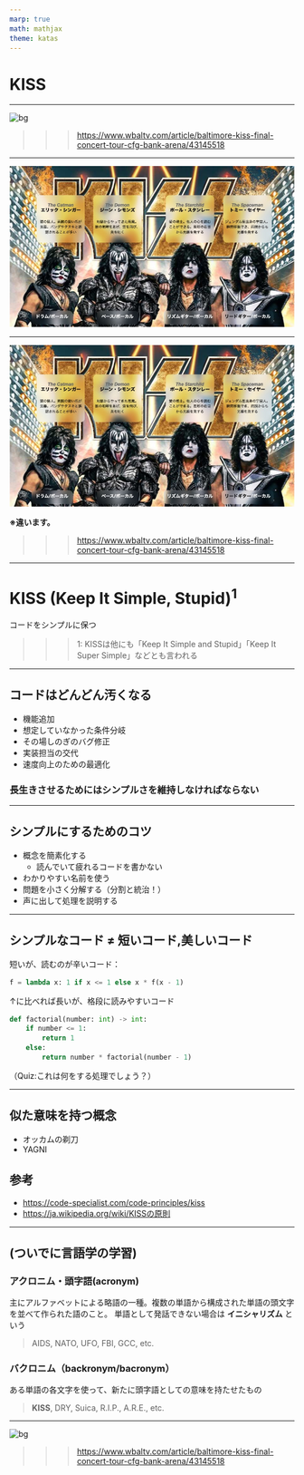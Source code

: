 ```yaml
---
marp: true
math: mathjax
theme: katas
---
```

<!-- 
size: 16:9
paginate: true
-->
<!-- header: 勉強会# ― エンジニアとしての解像度を高めるための勉強会-->

# KISS

<!-- 皆さんKISSは知っていますよね？もちろん私も知っています。皆さんもKISSの思い出を胸に今日は臨んでくれていると思います。 -->
<!-- せっかくなので私のKISSの思い出を少し話しますね。恥ずかしいですが、聞き苦しい部分もあるかもですがすみません。 -->
<!-- はじめてKISSと出会ったのは中学時代でした。確かお店を歩いていたときに気になり聞いてみたのがとっかかりだったと思います。
それはもう電撃が走ったような衝撃でした。ビジュアルはすごいのに美しい声で歌っていて、荒々しいパフォーマンスをしながらも
完成された音楽性。日本の様々なバンドが影響を受けたのも頷けるというものです。

・・・そうです、このKISSです
-->

---

![bg](https://kubrick.htvapps.com/htv-prod-media.s3.amazonaws.com/images/kiss-end-of-the-road-world-tour-admat-1-1677694412.jpeg?crop=1.00xw:0.456xh;0,0.0185xh&resize=900:*)

>>> https://www.wbaltv.com/article/baltimore-kiss-final-concert-tour-cfg-bank-arena/43145518

<!-- 1973年に結成され、今もなお活動を続けている伝説的なハードロックバンド。KISSです -->

---

![bg contain](assets/03-KISS_detail.jpg)

<!--
- デビューアルバムは「地獄からの死者」。他にも「地獄の接吻」「地獄の軍団」「地獄のロックファイアー」
- ハードロック＆ヘヴィメタル
- ジーン・シモンズの衣装の重さは18KG
- マリリン・マンソン、スリップノットに影響を与えた。日本だと聖飢魔II, X JapanのYOSHIKIも
- ライブではジーン・シモンズが空を飛んだり火を吹いたり血反吐を吐く
- 松山ケンイチ主演の映画「デトロイト・メタル・シティ」(原作は若杉 公徳(きみのり)作)もデトロイト・ロック・シティから。「映画館スタッフが選ぶ、2008年に最もスクリーンで輝いた映画」では第57位
-->

---

![bg opacity:0.2](assets/03-KISS_detail.jpg)

**※違います。**

>>> https://www.wbaltv.com/article/baltimore-kiss-final-concert-tour-cfg-bank-arena/43145518

---

# KISS (Keep It Simple, Stupid)$^1$

コードをシンプルに保つ

>>> 1: KISSは他にも「Keep It Simple and Stupid」「Keep It Super Simple」などとも言われる

---

## コードはどんどん汚くなる

- 機能追加
- 想定していなかった条件分岐
- その場しのぎのバグ修正
- 実装担当の交代
- 速度向上のための最適化

### 長生きさせるためにはシンプルさを維持しなければならない

---

## シンプルにするためのコツ

- 概念を簡素化する
  - 読んでいて疲れるコードを書かない
- わかりやすい名前を使う
- 問題を小さく分解する（分割と統治！）
- 声に出して処理を説明する

<!-- ラバーダッキング -->

---

## シンプルなコード ≠ 短いコード,美しいコード

短いが、読むのが辛いコード：
```python
f = lambda x: 1 if x <= 1 else x * f(x - 1)
```

↑に比べれば長いが、格段に読みやすいコード
```python
def factorial(number: int) -> int:
    if number <= 1:
        return 1
    else:
        return number * factorial(number - 1)
```

（Quiz:これは何をする処理でしょう？）

---

## 似た意味を持つ概念

- オッカムの剃刀
- YAGNI

<!-- オッカムの剃刀:「ある事実Pを同様に説明できるのであれば仮説の数（または措定される実体の数）は少ないほうが良い」簡単に言うと「説明するために必要以上に多くの仮定を用いるべきではない」や「説明する理論・法則は比較的に単純な方がよい」。オッカムのウィリアムという14世紀の神学者であり哲学者がよく言っていた言葉。カミソリで削ぎ落とそう -->
<!-- You Ain't Gonna Need It. 機能は実際に必要となるまでは追加しないのがよいとする、エクストリーム・プログラミングにおける原則 -->

## 参考

- https://code-specialist.com/code-principles/kiss
- https://ja.wikipedia.org/wiki/KISSの原則

<!--Q:今あるコードがすでに汚いときはどうしたら良い？ A:ボーイスカウトルールを適用してみる-->
<!--Q:シンプルにするための具体的なコーディングガイドとか何かない？ A:個人的には
- Google C++スタイルガイド: https://ttsuki.github.io/styleguide/cppguide.ja.html
- Swift APIデザインガイド: https://www.swift.org/documentation/api-design-guidelines/
- 読みやすいコードのガイドライン: https://www.amazon.co.jp/dp/B0BGX2VGYR / https://amzn.to/3TIqF6X
-->

---

## (ついでに言語学の学習)

<!-- エンジニア界隈に多い -->

### アクロニム・頭字語(acronym)
主にアルファベットによる略語の一種。複数の単語から構成された単語の頭文字を並べて作られた語のこと。
単語として発話できない場合は **イニシャリズム** という

> AIDS, NATO, UFO, FBI, GCC, etc.

### バクロニム（backronym/bacronym）
ある単語の各文字を使って、新たに頭字語としての意味を持たせたもの

> **KISS**, DRY, Suica, R.I.P., A.R.E., etc.

<!--
AIDS: 後天性免疫不全症候群、Acquired immune deficiency syndrome
UFO: 未確認飛行物体、unidentified flying object
FBI: 連邦捜査局、Federal Bureau of Investigation
GCC: GNU Compiler Collection
-->
<!--
SOS: Save Our Ship(Souls)
Suica: Super Urban Intelligent Card / スイスイ行けるICカード
ARE: アレ。Aim, Respect, Empower
R.I.P.: Rest In Peace。本来はラテン語で「安らかに眠れ」を意味する「requiescat in pace(レクウィエスカト・イン・パーチェ)」
-->

---

![bg](https://kubrick.htvapps.com/htv-prod-media.s3.amazonaws.com/images/kiss-end-of-the-road-world-tour-admat-1-1677694412.jpeg?crop=1.00xw:0.456xh;0,0.0185xh&resize=900:*)

>>> https://www.wbaltv.com/article/baltimore-kiss-final-concert-tour-cfg-bank-arena/43145518